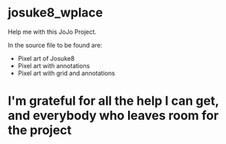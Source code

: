 # josuke8_wplace

Help me with this JoJo Project.

In the source file to be found are:
- Pixel art of Josuke8
- Pixel art with annotations
- Pixel art with grid and annotations

# I'm grateful for all the help I can get, and everybody who leaves room for the project
